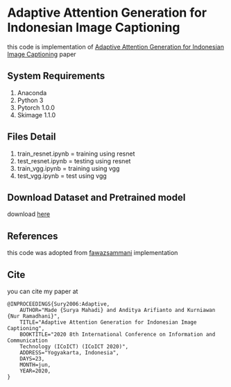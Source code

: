 # Adaptive Attention Generation for Indonesian Image Captioning
this code is implementation of [Adaptive Attention Generation for Indonesian Image Captioning]([https://drive.google.com/open?id=1gZWBbQP6dmcSh0u36rcyo6Vvf8UduO1T]([https://drive.google.com/file/d/1GZXQFF5RKpElZWKL9yK-2Wynh0edwJC5/view](https://drive.google.com/file/d/1GZXQFF5RKpElZWKL9yK-2Wynh0edwJC5/view))) paper 

## System Requirements
1. Anaconda
2. Python 3
3. Pytorch 1.0.0
4. Skimage 1.1.0

## Files Detail
1. train_resnet.ipynb = training using resnet
2. test_resnet.ipynb = testing using resnet
3. train_vgg.ipynb = training using vgg
4. test_vgg.ipynb = test using vgg

## Download Dataset and Pretrained model
download [here](https://drive.google.com/drive/u/2/folders/11BtRAunJN5tWIcDIzoh5WR3NTQyuJkQL)

## References
this code was adopted from [fawazsammani](https://github.com/fawazsammani/knowing-when-to-look-adaptive-attention) implementation

## Cite
you can cite my paper at
```
@INPROCEEDINGS{Sury2006:Adaptive,
    AUTHOR="Made {Surya Mahadi} and Anditya Arifianto and Kurniawan {Nur Ramadhani}",
    TITLE="Adaptive Attention Generation for Indonesian Image Captioning",
    BOOKTITLE="2020 8th International Conference on Information and Communication
    Technology (ICoICT) (ICoICT 2020)",
    ADDRESS="Yogyakarta, Indonesia",
    DAYS=23,
    MONTH=jun,
    YEAR=2020,
}
```
